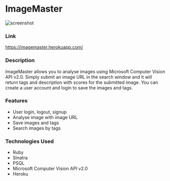 # ImageMaster
![screenshot](images/exmple.png)

### Link
<https://imagemaster.herokuapp.com/>

### Description
ImageMaster allows you to analyse images using Microsoft Computer Vision API v2.0. Simply submit an image URL in the search window and it will return tags and description with scores for the submitted image. 
You can create a user account and login to save the images and tags. 

### Features
<ul>
<li>User login, logout, signup</li>
<li>Analyse image with image URL</li>
<li>Save images and tags</li>
<li>Search images by tags</li>
</ul>

### Technologies Used
<ul>
<li>Ruby</li>
<li>Sinatra</li>
<li>PSQL</li>
<li>Microsoft Computer Vision API v2.0</li>
<li>Heroku</li>
</ul>





